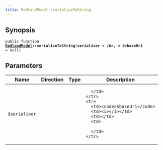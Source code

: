 ```yaml
---
title: RedlandModel::serialiseToString
---
```


## Synopsis

<code>public function <b><a href="RedlandModel">RedlandModel</a>::serialiseToString</b>(<b>$serialiser</b>, <b>$baseUri</b> = null)</code>

## Parameters

<table>
  <thead>
    <tr>
      <th>Name</th>
      <th>Direction</th>
      <th>Type</th>
      <th>Description</th>
    </tr>
  </thead>
  <tbody>
    <tr>
      <td><code>$serialiser</code>
      <td><i></i></td>
      <td></td>
      <td>

      </td>
    </tr>
    <tr>
      <td><code>$baseUri</code>
      <td><i></i></td>
      <td></td>
      <td>

      </td>
    </tr>
  </tbody>
</table>


